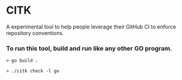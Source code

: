 # CITK

A experimental tool to help people leverage their GitHub CI to enforce repository conventions.

### To run this tool, build and run like any other GO program.

```
> go build .
```

```
> ./citk check -l go
```
